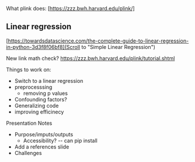 

What plink does:
[https://zzz.bwh.harvard.edu/plink/]


## Linear regression
[https://towardsdatascience.com/the-complete-guide-to-linear-regression-in-python-3d3f8f06bf8](Scroll to "Simple Linear Regression")

New link math check?
https://zzz.bwh.harvard.edu/plink/tutorial.shtml

Things to work on:
- Switch to a linear regression
- preprocesssing
  - removing p values
- Confounding factors?
- Generalizing code
- improving efficinecy


Presentation Notes
- Purpose/imputs/outputs
  - Accessibility? -- can pip install
- Add a references slide
- Challenges
